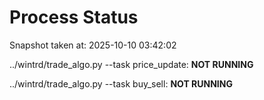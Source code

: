 # Process Status

Snapshot taken at: 2025-10-10 03:42:02

../wintrd/trade_algo.py --task price_update: **NOT RUNNING**

../wintrd/trade_algo.py --task buy_sell: **NOT RUNNING**

